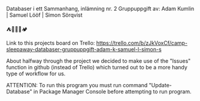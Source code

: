 Databaser i ett Sammanhang, inlämning nr. 2
Gruppuppgift av: 
  Adam Kumlin | Samuel Lööf | Simon Sörqvist

⛺👩‍👧‍👦🏕️

Link to this projects board on Trello: https://trello.com/b/zJkVoxCf/camp-sleepaway-databaser-gruppuppgift-adam-k-samuel-l-simon-s

About halfway through the project we decided to make use of the "Issues" function in github (instead of Trello) which turned out to be a more handy type of workflow for us.

ATTENTION: To run this program you must run command "Update-Database" in Package Manager Console before attempting to run program. 